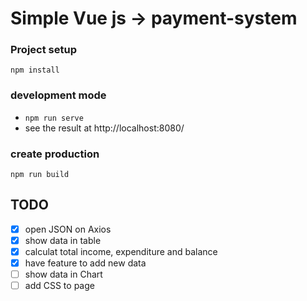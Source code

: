 # Simple Vue js -> payment-system
### Project setup
```
npm install
```
### development mode
* ``npm run serve``
* see the result at http://localhost:8080/

### create production 
```
npm run build
```

## TODO
* [x] open JSON on Axios
* [x] show data in table
* [x] calculat total income, expenditure and balance
* [x] have feature to add new data
* [ ] show data in Chart
* [ ] add CSS to page